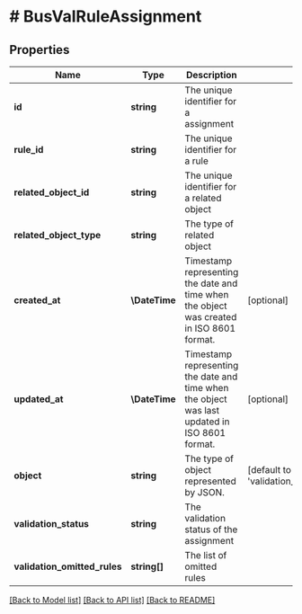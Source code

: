 # # BusValRuleAssignment

## Properties

Name | Type | Description | Notes
------------ | ------------- | ------------- | -------------
**id** | **string** | The unique identifier for a assignment |
**rule_id** | **string** | The unique identifier for a rule |
**related_object_id** | **string** | The unique identifier for a related object |
**related_object_type** | **string** | The type of related object |
**created_at** | **\DateTime** | Timestamp representing the date and time when the object was created in ISO 8601 format. | [optional]
**updated_at** | **\DateTime** | Timestamp representing the date and time when the object was last updated in ISO 8601 format. | [optional]
**object** | **string** | The type of object represented by JSON. | [default to 'validation_rules_assignment']
**validation_status** | **string** | The validation status of the assignment |
**validation_omitted_rules** | **string[]** | The list of omitted rules |

[[Back to Model list]](../../README.md#models) [[Back to API list]](../../README.md#endpoints) [[Back to README]](../../README.md)
